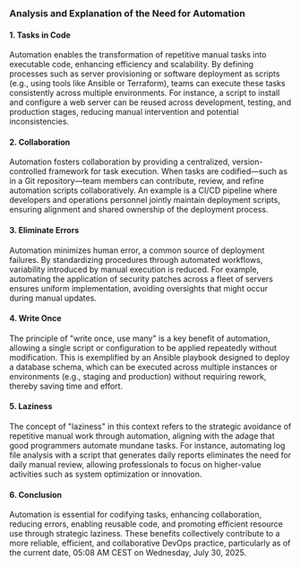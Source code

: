 ### Analysis and Explanation of the Need for Automation

#### 1. Tasks in Code
Automation enables the transformation of repetitive manual tasks into executable code, enhancing efficiency and scalability. By defining processes such as server provisioning or software deployment as scripts (e.g., using tools like Ansible or Terraform), teams can execute these tasks consistently across multiple environments. For instance, a script to install and configure a web server can be reused across development, testing, and production stages, reducing manual intervention and potential inconsistencies.

#### 2. Collaboration
Automation fosters collaboration by providing a centralized, version-controlled framework for task execution. When tasks are codified—such as in a Git repository—team members can contribute, review, and refine automation scripts collaboratively. An example is a CI/CD pipeline where developers and operations personnel jointly maintain deployment scripts, ensuring alignment and shared ownership of the deployment process.

#### 3. Eliminate Errors
Automation minimizes human error, a common source of deployment failures. By standardizing procedures through automated workflows, variability introduced by manual execution is reduced. For example, automating the application of security patches across a fleet of servers ensures uniform implementation, avoiding oversights that might occur during manual updates.

#### 4. Write Once
The principle of "write once, use many" is a key benefit of automation, allowing a single script or configuration to be applied repeatedly without modification. This is exemplified by an Ansible playbook designed to deploy a database schema, which can be executed across multiple instances or environments (e.g., staging and production) without requiring rework, thereby saving time and effort.

#### 5. Laziness
The concept of "laziness" in this context refers to the strategic avoidance of repetitive manual work through automation, aligning with the adage that good programmers automate mundane tasks. For instance, automating log file analysis with a script that generates daily reports eliminates the need for daily manual review, allowing professionals to focus on higher-value activities such as system optimization or innovation.

#### 6. Conclusion
Automation is essential for codifying tasks, enhancing collaboration, reducing errors, enabling reusable code, and promoting efficient resource use through strategic laziness. These benefits collectively contribute to a more reliable, efficient, and collaborative DevOps practice, particularly as of the current date, 05:08 AM CEST on Wednesday, July 30, 2025.
